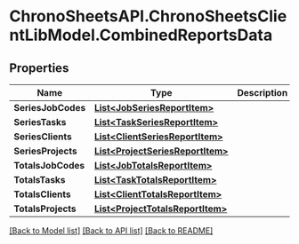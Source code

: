 
# ChronoSheetsAPI.ChronoSheetsClientLibModel.CombinedReportsData

## Properties

Name | Type | Description | Notes
------------ | ------------- | ------------- | -------------
**SeriesJobCodes** | [**List&lt;JobSeriesReportItem&gt;**](JobSeriesReportItem.md) |  | [optional] 
**SeriesTasks** | [**List&lt;TaskSeriesReportItem&gt;**](TaskSeriesReportItem.md) |  | [optional] 
**SeriesClients** | [**List&lt;ClientSeriesReportItem&gt;**](ClientSeriesReportItem.md) |  | [optional] 
**SeriesProjects** | [**List&lt;ProjectSeriesReportItem&gt;**](ProjectSeriesReportItem.md) |  | [optional] 
**TotalsJobCodes** | [**List&lt;JobTotalsReportItem&gt;**](JobTotalsReportItem.md) |  | [optional] 
**TotalsTasks** | [**List&lt;TaskTotalsReportItem&gt;**](TaskTotalsReportItem.md) |  | [optional] 
**TotalsClients** | [**List&lt;ClientTotalsReportItem&gt;**](ClientTotalsReportItem.md) |  | [optional] 
**TotalsProjects** | [**List&lt;ProjectTotalsReportItem&gt;**](ProjectTotalsReportItem.md) |  | [optional] 

[[Back to Model list]](../README.md#documentation-for-models)
[[Back to API list]](../README.md#documentation-for-api-endpoints)
[[Back to README]](../README.md)

